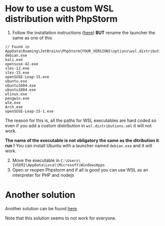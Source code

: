 # How to use a custom WSL distribution with PhpStorm

1. Follow the installation instructions ([here](https://github.com/yuk7/wsldl#install-with-any-rootfs)) **BUT** rename the launcher  the same as one of this
```
// Found in AppData\Roaming\JetBrains\PhpStorm{YOUR_VERSION}\options\wsl.distributions.xml
debian.exe
kali.exe
opensuse-42.exe
sles-12.exe
sles-15.exe
openSUSE-Leap-15.exe
ubuntu.exe
ubuntu1604.exe
ubuntu1804.exe
wlinux.exe
pengwin.exe
wle.exe
Arch.exe
openSUSE-Leap-15-1.exe
```

The reason for this is, all the paths for WSL executables are hard coded so even if you add a custom distribution in `wsl.distributions.xml` it will not work.

**The name of the executable is not obligatory the same as the ditribution it run !**
You can install Ubuntu with a launcher named `debian.exe` and it will work.

2. Move the executable in `C:\Users\{USER}\AppData\Local\Microsoft\WindowsApps`
3. Open or reopen Phpstorm and if all is good you can use WSL as an interpreter for PHP and nodejs

# Another solution

Another solution can be found [here](https://www.jetbrains.com/help/ruby/configuring-remote-interpreters-using-wsl.html#custom_wsl).

Note that this solution seems to not work for everyone.
